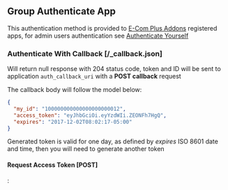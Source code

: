 ## Group Authenticate App

This authentication method is provided to
[E-Com Plus Addons](https://addons.e-com.plus/) registered apps,
for admin users authentication see
[Authenticate Yourself](#reference/authenticate-yourself)

### Authenticate With Callback [/_callback.json]

Will return null response with 204 status code,
token and ID will be sent to application `auth_callback_uri`
with a __POST callback__ request

The callback body will follow the model below:
```json
{
  "my_id": "100000000000000000000012",
  "access_token": "eyJhbGciOi.eyYzdWIi.ZEONFh7HgQ",
  "expires": "2017-12-02T08:02:17-05:00"
}
```

Generated token is valid for one day, as defined by *expires* ISO 8601 date and time,
then you will need to generate another token

#### Request Access Token [POST]

:[](.request-access-token.apib)
